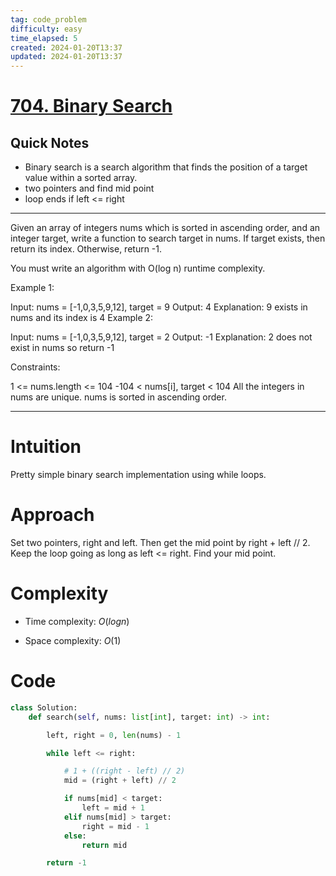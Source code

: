 ```yaml
---
tag: code_problem
difficulty: easy
time_elapsed: 5
created: 2024-01-20T13:37
updated: 2024-01-20T13:37
---
```


# [704. Binary Search](https://leetcode.com/problems/binary-search/)

## Quick Notes

- Binary search is a search algorithm that finds the position of a target value within a sorted array.
- two pointers and find mid point
- loop ends if left <= right

---

Given an array of integers nums which is sorted in ascending order, and an integer target, write a function to search target in nums. If target exists, then return its index. Otherwise, return -1.

You must write an algorithm with O(log n) runtime complexity.

 

Example 1:

Input: nums = [-1,0,3,5,9,12], target = 9
Output: 4
Explanation: 9 exists in nums and its index is 4
Example 2:

Input: nums = [-1,0,3,5,9,12], target = 2
Output: -1
Explanation: 2 does not exist in nums so return -1
 

Constraints:

1 <= nums.length <= 104
-104 < nums[i], target < 104
All the integers in nums are unique.
nums is sorted in ascending order.

---

# Intuition
<!-- Describe your first thoughts on how to solve this problem. -->
Pretty simple binary search implementation using while loops.

# Approach
<!-- Describe your approach to solving the problem. -->
Set two pointers, right and left. Then get the mid point by right + left // 2. Keep the loop going as long as left <= right. Find your mid point.

# Complexity
- Time complexity: $O(logn)$


- Space complexity: $O(1)$

# Code
```python
class Solution:
    def search(self, nums: list[int], target: int) -> int:

        left, right = 0, len(nums) - 1

        while left <= right:

            # 1 + ((right - left) // 2)
            mid = (right + left) // 2

            if nums[mid] < target:
                left = mid + 1
            elif nums[mid] > target:
                right = mid - 1
            else:
                return mid

        return -1
```
